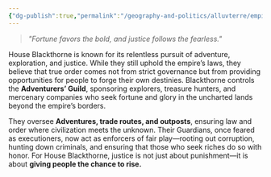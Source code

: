 ```yaml
---
{"dg-publish":true,"permalink":"/geography-and-politics/alluvterre/empires/noble-houses/house-blackthorne/"}
---
```


> _"Fortune favors the bold, and justice follows the fearless."_

House Blackthorne is known for its relentless pursuit of adventure, exploration, and justice. While they still uphold the empire’s laws, they believe that true order comes not from strict governance but from providing opportunities for people to forge their own destinies. Blackthorne controls the **Adventurers’ Guild**, sponsoring explorers, treasure hunters, and mercenary companies who seek fortune and glory in the uncharted lands beyond the empire’s borders.

They oversee **Adventures, trade routes, and outposts**, ensuring law and order where civilization meets the unknown. Their Guardians, once feared as executioners, now act as enforcers of fair play—rooting out corruption, hunting down criminals, and ensuring that those who seek riches do so with honor. For House Blackthorne, justice is not just about punishment—it is about **giving people the chance to rise.**